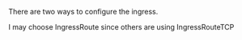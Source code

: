 There are two ways to configure the ingress.

I may choose IngressRoute since others are using IngressRouteTCP